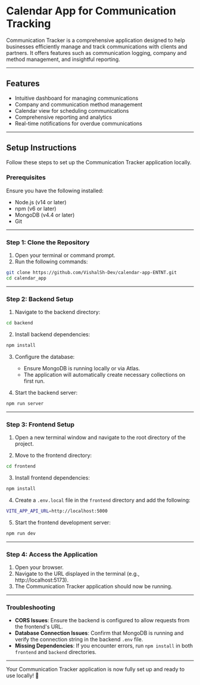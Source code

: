 
# Calendar App for Communication Tracking  

Communication Tracker is a comprehensive application designed to help businesses efficiently manage and track communications with clients and partners. It offers features such as communication logging, company and method management, and insightful reporting.  

---  

## Features  

- Intuitive dashboard for managing communications  
- Company and communication method management  
- Calendar view for scheduling communications  
- Comprehensive reporting and analytics  
- Real-time notifications for overdue communications  

---  

## Setup Instructions  

Follow these steps to set up the Communication Tracker application locally.  

### Prerequisites  

Ensure you have the following installed:  
- Node.js (v14 or later)  
- npm (v6 or later)  
- MongoDB (v4.4 or later)  
- Git  

---  

### Step 1: Clone the Repository  

1. Open your terminal or command prompt.  
2. Run the following commands:  

```bash
git clone https://github.com/VishalSh-Dev/calendar-app-ENTNT.git  
cd calendar_app  
```  

---  

### Step 2: Backend Setup  

1. Navigate to the backend directory:  

```bash
cd backend  
```  

2. Install backend dependencies:  

```bash
npm install  
```  

3. Configure the database:  
   - Ensure MongoDB is running locally or via Atlas.  
   - The application will automatically create necessary collections on first run.  

4. Start the backend server:  

```bash
npm run server  
```  

---  

### Step 3: Frontend Setup  

1. Open a new terminal window and navigate to the root directory of the project.  

2. Move to the frontend directory:  

```bash
cd frontend  
```  

3. Install frontend dependencies:  

```bash
npm install  
```  

4. Create a `.env.local` file in the `frontend` directory and add the following:  

```bash
VITE_APP_API_URL=http://localhost:5000  
```  

5. Start the frontend development server:  

```bash
npm run dev  
```  

---  

### Step 4: Access the Application  

1. Open your browser.  
2. Navigate to the URL displayed in the terminal (e.g., http://localhost:5173).  
3. The Communication Tracker application should now be running.  

---  

### Troubleshooting  

- **CORS Issues**: Ensure the backend is configured to allow requests from the frontend's URL.  
- **Database Connection Issues**: Confirm that MongoDB is running and verify the connection string in the backend `.env` file.  
- **Missing Dependencies**: If you encounter errors, run `npm install` in both `frontend` and `backend` directories.  

---  

Your Communication Tracker application is now fully set up and ready to use locally! 🎉
